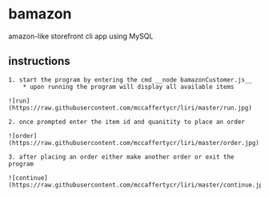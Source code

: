 # bamazon
amazon-like storefront cli app using MySQL

## instructions 
    1. start the program by entering the cmd __node bamazonCustomer.js__
        * upon running the program will display all available items

    ![run](https://raw.githubusercontent.com/mccaffertycr/liri/master/run.jpg)

    2. once prompted enter the item id and quanitity to place an order

    ![order](https://raw.githubusercontent.com/mccaffertycr/liri/master/order.jpg)

    3. after placing an order either make another order or exit the program

    ![continue](https://raw.githubusercontent.com/mccaffertycr/liri/master/continue.jpg)
